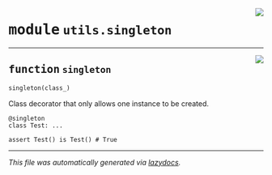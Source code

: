<!-- markdownlint-disable -->

<a href="https://github.com/qtstrap/qtstrap/blob/master\qtstrap\utils\singleton.py#L0"><img align="right" style="float:right;" src="https://img.shields.io/badge/-source-cccccc?style=flat-square"></a>

# <kbd>module</kbd> `utils.singleton`





---

<a href="https://github.com/qtstrap/qtstrap/blob/master\qtstrap\utils\singleton.py#L1"><img align="right" style="float:right;" src="https://img.shields.io/badge/-source-cccccc?style=flat-square"></a>

## <kbd>function</kbd> `singleton`

```python
singleton(class_)
```

Class decorator that only allows one instance to be created. 

```
@singleton
class Test: ...

assert Test() is Test() # True
``` 




---

_This file was automatically generated via [lazydocs](https://github.com/ml-tooling/lazydocs)._
